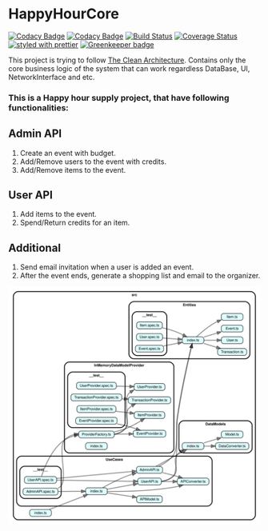 # HappyHourCore

[![Codacy Badge](https://api.codacy.com/project/badge/Grade/83a4580353a74865b60e67954b2537c2)](https://app.codacy.com/app/skang7/happy-hour-core?utm_source=github.com&utm_medium=referral&utm_content=VividKnife/happy-hour-core&utm_campaign=Badge_Grade_Dashboard)
[![Codacy Badge](https://api.codacy.com/project/badge/Coverage/a642c1c41369458fa91420c38bf5232e)](https://www.codacy.com/app/skang7/happy-hour-core?utm_source=github.com&utm_medium=referral&utm_content=VividKnife/happy-hour-core&utm_campaign=Badge_Coverage)
[![Build Status](https://travis-ci.org/VividKnife/happy-hour-core.svg?branch=master)](https://travis-ci.org/VividKnife/happy-hour-core)
[![Coverage Status](https://coveralls.io/repos/github/VividKnife/happy-hour-core/badge.svg?branch=master)](https://coveralls.io/github/VividKnife/happy-hour-core?branch=master)
[![styled with prettier](https://img.shields.io/badge/styled_with-prettier-ff69b4.svg)](https://github.com/prettier/prettier) [![Greenkeeper badge](https://badges.greenkeeper.io/VividKnife/happy-hour-core.svg)](https://greenkeeper.io/)

This project is trying to follow [The Clean Architecture](http://blog.cleancoder.com/uncle-bob/2012/08/13/the-clean-architecture.html). Contains only the core business logic of the system that can work regardless DataBase, UI, NetworkInterface and etc. 

### This is a Happy hour supply project, that have following functionalities:

## Admin API
1. Create an event with budget.
1. Add/Remove users to the event with credits.
1. Add/Remove items to the event. 
 
## User API
1. Add items to the event.
1. Spend/Return credits for an item. 

## Additional
1. Send email invitation when a user is added an event.
1. After the event ends, generate a shopping list and email to the organizer.

<img src="./dependencygraph.svg">
